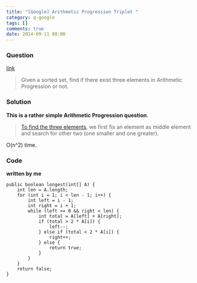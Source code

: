 ```yaml
---
title: "[Google] Arithmetic Progression Triplet "
category: q-google
tags: []
comments: true
date: 2014-09-11 00:00
---
```



### Question 

[link](http://www.geeksforgeeks.org/length-of-the-longest-arithmatic-progression-in-a-sorted-array/)

> Given a sorted set, find if there exist three elements in Arithmetic Progression or not. 

### Solution

__This is a rather simple Arithmetic Progression question__. 

> [To find the three elements](http://www.geeksforgeeks.org/length-of-the-longest-arithmatic-progression-in-a-sorted-array/), we first fix an element as middle element and search for other two (one smaller and one greater). 

O(n^2) time. 

### Code

__written by me__

	public boolean longest(int[] A) {
		int len = A.length;
		for (int i = 1; i < len - 1; i++) {
			int left = i - 1;
			int right = i + 1;
			while (left >= 0 && right < len) {
				int total = A[left] + A[right];
				if (total > 2 * A[i]) {
					left--;
				} else if (total < 2 * A[i]) {
					right++;
				} else {
					return true;
				}
			}
		}
		return false;
	}
